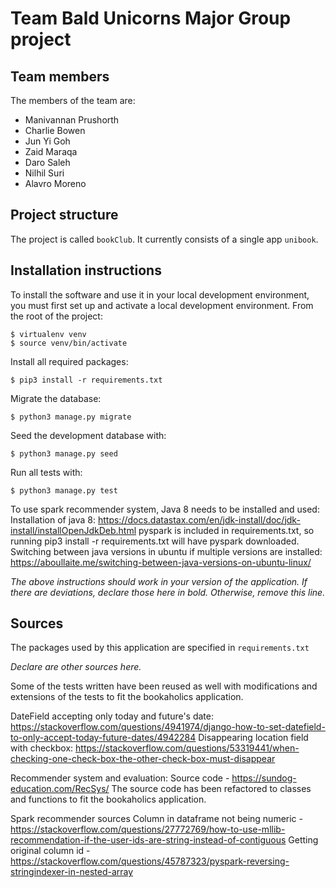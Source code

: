 # Team Bald Unicorns Major Group project

## Team members
The members of the team are:
- Manivannan Prushorth  
- Charlie Bowen  
- Jun Yi Goh  
- Zaid Maraqa 
- Daro Saleh  
- Nilhil Suri 
- Alavro Moreno  

## Project structure
The project is called `bookClub`.  It currently consists of a single app `unibook`.


## Installation instructions
To install the software and use it in your local development environment, you must first set up and activate a local development environment.  From the root of the project:

```
$ virtualenv venv
$ source venv/bin/activate
```

Install all required packages:

```
$ pip3 install -r requirements.txt
```

Migrate the database:

```
$ python3 manage.py migrate
```

Seed the development database with:

```
$ python3 manage.py seed
```

Run all tests with:
```
$ python3 manage.py test
```

To use spark recommender system, Java 8 needs to be installed and used:
  Installation of java 8: https://docs.datastax.com/en/jdk-install/doc/jdk-install/installOpenJdkDeb.html
  pyspark is included in requirements.txt, so running pip3 install -r requirements.txt will have pyspark downloaded.
  Switching between java versions in ubuntu if multiple versions are installed: https://aboullaite.me/switching-between-java-versions-on-ubuntu-linux/

*The above instructions should work in your version of the application.  If there are deviations, declare those here in bold.  Otherwise, remove this line.*

## Sources
The packages used by this application are specified in `requirements.txt`

*Declare are other sources here.*

Some of the tests written have been reused as well with modifications and extensions of the tests to fit the bookaholics application.

DateField accepting only today and future's date: https://stackoverflow.com/questions/4941974/django-how-to-set-datefield-to-only-accept-today-future-dates/4942284
Disappearing location field with checkbox: https://stackoverflow.com/questions/53319441/when-checking-one-check-box-the-other-check-box-must-disappear

Recommender system and evaluation:
Source code - https://sundog-education.com/RecSys/
  The source code has been refactored to classes and functions to fit the bookaholics application.

Spark recommender sources
  Column in dataframe not being numeric - https://stackoverflow.com/questions/27772769/how-to-use-mllib-recommendation-if-the-user-ids-are-string-instead-of-contiguous
  Getting original column id - https://stackoverflow.com/questions/45787323/pyspark-reversing-stringindexer-in-nested-array
